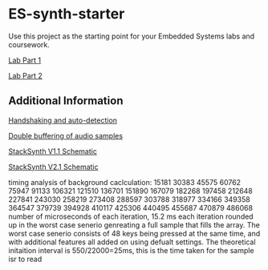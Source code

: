 # ES-synth-starter

  Use this project as the starting point for your Embedded Systems labs and coursework.
  
  [Lab Part 1](doc/LabPart1.md)
  
  [Lab Part 2](doc/LabPart2.md)

## Additional Information

  [Handshaking and auto-detection](doc/handshaking.md)
  
  [Double buffering of audio samples](doc/doubleBuffer.md)

  [StackSynth V1.1 Schematic](doc/StackSynth-v1.pdf)

  [StackSynth V2.1 Schematic](doc/StackSynth-v2.pdf)



timing analysis of background caclculation:
15181
30383
45575
60762
75947
91133
106321
121510
136701
151890
167079
182268
197458
212648
227841
243030
258219
273408
288597
303788
318977
334166
349358
364547
379739
394928
410117
425306
440495
455687
470879
486068
number of microseconds of each iteration, 15.2 ms each iteration rounded up in the worst case senerio genreating a full sample that fills the array. The worst case senerio consists of 48 keys being pressed at the same time, and with additional features all added on using defualt settings.
The theoretical initaition interval is 550/22000=25ms, this is the time taken for the sample isr to read 